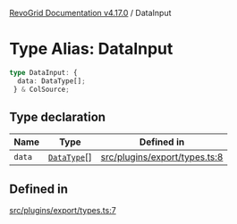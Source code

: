 [RevoGrid Documentation v4.17.0](README.md) / DataInput

# Type Alias: DataInput

```ts
type DataInput: {
  data: DataType[];
 } & ColSource;
```

## Type declaration

| Name | Type | Defined in |
| ------ | ------ | ------ |
| `data` | [`DataType`](TypeAlias.DataType.md)[] | [src/plugins/export/types.ts:8](https://github.com/revolist/revogrid/blob/4911b401b4ed4a1ad4f684e9c38c48b1c7ad2346/src/plugins/export/types.ts#L8) |

## Defined in

[src/plugins/export/types.ts:7](https://github.com/revolist/revogrid/blob/4911b401b4ed4a1ad4f684e9c38c48b1c7ad2346/src/plugins/export/types.ts#L7)
